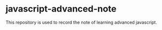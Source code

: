 # javascript-advanced-note
This repository is used to record the note of learning advanced javascript.

